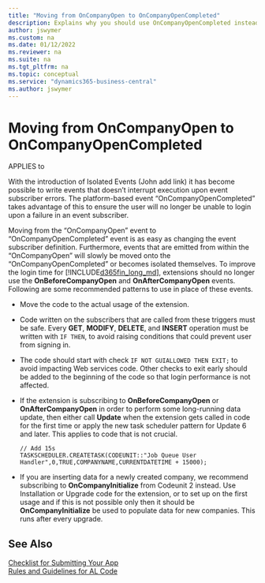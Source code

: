```yaml
---
title: "Moving from OnCompanyOpen to OnCompanyOpenCompleted"
description: Explains why you should use OnCompanyOpenCompleted instead of OnCompanyOpen.
author: jswymer
ms.custom: na
ms.date: 01/12/2022
ms.reviewer: na
ms.suite: na
ms.tgt_pltfrm: na
ms.topic: conceptual
ms.service: "dynamics365-business-central"
ms.author: jswymer
---
```


# Moving from OnCompanyOpen to OnCompanyOpenCompleted

APPLIES to

With the introduction of Isolated Events (John add link) it has become possible to write events that doesn’t interrupt execution upon event subscriber errors. The platform-based event “OnCompanyOpenCompleted” takes advantage of this to ensure the user will no longer be unable to login upon a failure in an event subscriber.



Moving from the “OnCompanyOpen” event to “OnCompanyOpenCompleted” event is as easy as changing the event subscriber definition. Furthermore, events that are emitted from within the “OnCompanyOpen” will slowly be moved onto the “OnCompanyOpenCompleted” or becomes isolated themselves.
To improve the login time for [!INCLUDE[d365fin_long_md](../includes/d365fin_long_md.md)], extensions should no longer use the **OnBeforeCompanyOpen** and **OnAfterCompanyOpen** events. Following are some recommended patterns to use in place of these events.

- Move the code to the actual usage of the extension.
- Code written on the subscribers that are called from these triggers must be safe. Every **GET**, **MODIFY**, **DELETE**, and **INSERT** operation must be written with `IF THEN`, to avoid raising conditions that could prevent user from signing in.
- The code should start with check `IF NOT GUIALLOWED THEN EXIT;` to avoid impacting Web services code. Other checks to exit early should be added to the beginning of the code so that login performance is not affected.
- If the extension is subscribing to **OnBeforeCompanyOpen** or **OnAfterCompanyOpen** in order to perform some long-running data update, then either call **Update** when the extension gets called in code for the first time or apply the new task scheduler pattern for Update 6 and later. This applies to code that is not crucial.
    
    ```
    // Add 15s
    TASKSCHEDULER.CREATETASK(CODEUNIT::"Job Queue User Handler",0,TRUE,COMPANYNAME,CURRENTDATETIME + 15000);
    ```

- If you are inserting data for a newly created company, we recommend subscribing to **OnCompanyInitialize** from Codeunit 2 instead. Use Installation or Upgrade code for the extension, or to set up on the first usage and if this is not possible only then it should be **OnCompanyInitialize** be used to populate data for new companies. This runs after every upgrade.

## See Also
[Checklist for Submitting Your App](../developer/devenv-checklist-submission.md)  
[Rules and Guidelines for AL Code](apptest-overview.md)  